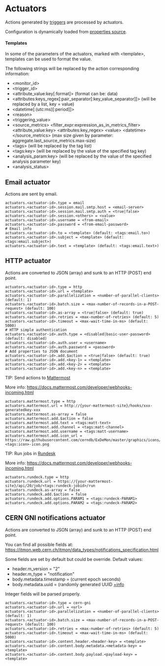 # Actuators

Actions generated by [triggers](monitor-triggers.md) are processed by actuators.

Configuration is dynamically loaded from [properties source](properties-source.md).

#### Templates

In some of the parameters of the actuators, marked with &lt;template&gt;, templates can be used to format the value.

The following strings will be replaced by the action corresponding information:
* &lt;monitor_id&gt;
* &lt;trigger_id&gt;
* &lt;attribute_value:key[:format]&gt; (format can be: data)
* &lt;attributes:keys_regex[:pair_separator[:key_value_separator]]&gt; (will be replaced by a list, key = value)
* &lt;datetime[:(utc:ms)[:period]]&gt;
* &lt;reason&gt;
* &lt;triggering\_value&gt;
* &lt;source\_metrics&gt; &lt;filter\_expr:expression\_as\_in\_metrics\_filter&gt; &lt;attribute\_value:key&gt; &lt;attributes:key\_regex&gt; &lt;value&gt; &lt;datetime&gt; &lt;/source\_metrics&gt; (max size given by parameter: aggregate.last_source_metrics.max-size)
* &lt;tags&gt; (will be replaced by the tag list)
* &lt;tags:key&gt; (will be replaced by the value of the specified tag key)
* &lt;analysis_param:key&gt; (will be replaced by the value of the specified analysis parameter key)
* &lt;analysis_status&gt;

## Email actuator

Actions are sent by email.

```
actuators.<actuator-id>.type = email
actuators.<actuator-id>.session.mail.smtp.host = <email-server>
actuators.<actuator-id>.session.mail.smtp.auth = <true|false>
actuators.<actuator-id>.session.<others> = <value>
actuators.<actuator-id>.username = <from-email>
actuators.<actuator-id>.password = <from-email-password>
# Email info
actuators.<actuator-id>.to = <template> (default: <tags:email.to>)
actuators.<actuator-id>.subject = <template> (default: <tags:email.subject>)
actuators.<actuator-id>.text = <template> (default: <tags:email.text>)
```

## HTTP actuator

Actions are converted to JSON (array) and sunk to an HTTP (POST) end point.

```
actuators.<actuator-id>.type = http
actuators.<actuator-id>.url = <template>
actuators.<actuator-id>.parallelization = <number-of-parallel-clients> (default: 1)
actuators.<actuator-id>.batch.size = <max-number-of-records-in-a-POST-request> (default: 100)
actuators.<actuator-id>.as-array = <true|false> (default: true)
actuators.<actuator-id>.retries = <max-number-of-retries> (default: 5)
actuators.<actuator-id>.timeout = <max-wait-time-in-ms> (default: 5000)
# HTTP simple authentication
actuators.<actuator-id>.auth.type = <disabled|basic-user-password> (default: disabled)
actuators.<actuator-id>.auth.user = <username>
actuators.<actuator-id>.auth.password = <password>
# Add properties to JSON document
actuators.<actuator-id>.add.$action = <true|false> (default: true)
actuators.<actuator-id>.add.<key-1> = <template>
actuators.<actuator-id>.add.<key-2> = <template>
actuators.<actuator-id>.add.<key-n> = <template>
```

TIP: Send actions to [Mattermost](https://api.mattermost.com/)

More info: https://docs.mattermost.com/developer/webhooks-incoming.html

```
actuators.mattermost.type = http
actuators.mattermost.url = http://{your-mattermost-site}/hooks/xxx-generatedkey-xxx
actuators.mattermost.as-array = false
actuators.mattermost.add.$action = false
actuators.mattermost.add.text = <tags:matt-text>
actuators.mattermost.add.channel = <tags:matt-channel>
actuators.mattermost.add.username = <tags:matt-username>
actuators.mattermost.add.icon_url = https://raw.githubusercontent.com/cerndb/ExDeMon/master/graphics/icons/filled-<tags:icon>-icon.png
```

TIP: Run jobs in [Rundesk](http://rundeck.org/)

More info: https://docs.mattermost.com/developer/webhooks-incoming.html

```
actuators.rundeck.type = http
actuators.rundeck.url = https://{your-mattermost-site}/api/20/job/<tags:rundeck-jobid>/run
actuators.rundeck.as-array = false
actuators.rundeck.add.$action = false
actuators.rundeck.add.options.PARAM1 = <tags:rundeck-PARAM1>
actuators.rundeck.add.options.PARAM2 = <tags:rundeck-PARAM2>
```

## CERN GNI notifications actuator

Actions are converted to JSON (array) and sunk to an HTTP (POST) end point.

You can find all possible fields at: https://itmon.web.cern.ch/itmon/data_types/notifications_specification.html

Some fields are set by default but could be override. Default values:
* header.m_version = "2"
* header.m_type = "notification"
* body.metadata.timestamp = (current epoch seconds)
* body.metadata.uuid = (randomly generated UUID [+info](https://docs.oracle.com/javase/7/docs/api/java/util/UUID.html#randomUUID() )

Integer fields will be parsed properly.

```
actuators.<actuator-id>.type = cern-gni
actuators.<actuator-id>.url = <url>
actuators.<actuator-id>.parallelization = <number-of-parallel-clients> (default: 1)
actuators.<actuator-id>.batch.size = <max-number-of-records-in-a-POST-request> (default: 100)
actuators.<actuator-id>.retries = <max-number-of-retries> (default: 5)
actuators.<actuator-id>.timeout = <max-wait-time-in-ms> (default: 5000)
actuators.<actuator-id>.content.header.<header-key> = <template>
actuators.<actuator-id>.content.body.metadata.<metadata-key> = <template>
actuators.<actuator-id>.content.body.payload.<payload-key> = <template>
```
